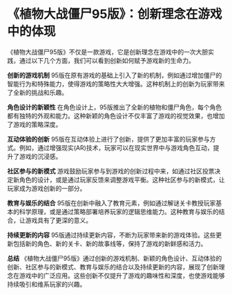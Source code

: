 # 《植物大战僵尸95版》：创新理念在游戏中的体现

《植物大战僵尸95版》不仅是一款游戏，它是创新理念在游戏中的一次大胆实践，通过以下几个方面，我们可以看到创新如何赋予游戏新的生命力。

**创新的游戏机制**
95版在原有游戏的基础上引入了新的机制，例如通过增加僵尸的智能行为和特殊能力，使得游戏的策略性大大增强。这种机制上的创新为玩家带来了全新的挑战和乐趣。

**角色设计的新颖性**
在角色设计上，95版推出了全新的植物和僵尸角色，每个角色都有独特的外观和能力。这种新颖的角色设计不仅丰富了游戏的视觉效果，也增加了游戏的策略深度。

**互动体验的创新**
95版在互动体验上进行了创新，提供了更加丰富的玩家参与方式。例如，通过增强现实(AR)技术，玩家可以在现实世界中与游戏角色互动，提升了游戏的沉浸感。

**社区参与的新模式**
游戏鼓励玩家参与到游戏的创新过程中来，如通过社区投票决定新角色的设计，或是通过玩家反馈来调整游戏平衡。这种社区参与的新模式，让玩家成为游戏创新的一部分。

**教育与娱乐的结合**
95版在创新中融入了教育元素，例如通过解谜关卡教授玩家基本的科学原理，或是通过策略部署培养玩家的逻辑思维能力。这种教育与娱乐的结合，让游戏具有了更深的意义。

**持续更新的内容**
95版通过持续更新内容，不断为玩家带来新的游戏体验。这些更新包括新的角色、新的关卡、新的故事线等，保持了游戏的新鲜感和活力。

**总结**
《植物大战僵尸95版》通过创新的游戏机制、新颖的角色设计、互动体验的创新、社区参与的新模式、教育与娱乐的结合以及持续更新的内容，展现了创新理念在游戏中的广泛应用。这些创新不仅提升了游戏的趣味性和深度，也使游戏能够持续吸引和维系玩家的兴趣。